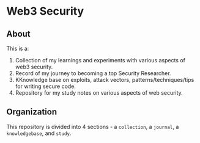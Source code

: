 # Web3 Security

## About

This is a:
1. Collection of my learnings and experiments with various aspects of web3 security.  
2. Record of my journey to becoming a top Security Researcher.  
3. KKnowledge base on exploits, attack vectors, patterns/techniques/tips for writing secure code.  
4. Repository for my study notes on various aspects of web security.  

## Organization

This repository is divided into 4 sections - a `collection`, a `journal`, a `knowledgebase`, and `study`.
